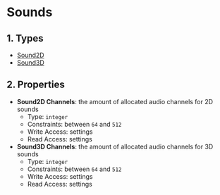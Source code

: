 # Sounds

## 1. Types

- [Sound2D](SOUND2D.md)
- [Sound3D](SOUND3D.md)

## 2. Properties

- **Sound2D Channels**: the amount of allocated audio channels for 2D sounds
  - Type: `integer`
  - Constraints: between `64` and `512`
  - Write Access: settings
  - Read Access: settings
- **Sound3D Channels**: the amount of allocated audio channels for 3D sounds
  - Type: `integer`
  - Constraints: between `64` and `512`
  - Write Access: settings
  - Read Access: settings
